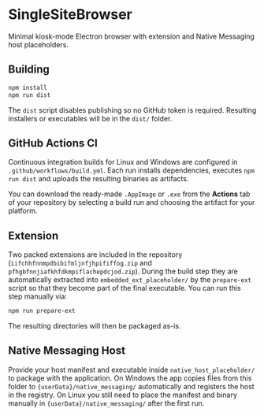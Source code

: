 # SingleSiteBrowser

Minimal kiosk-mode Electron browser with extension and Native Messaging host placeholders.

## Building

```bash
npm install
npm run dist
```

The `dist` script disables publishing so no GitHub token is required. Resulting installers or executables will be in the `dist/` folder.

## GitHub Actions CI

Continuous integration builds for Linux and Windows are configured in
`.github/workflows/build.yml`. Each run installs dependencies, executes
`npm run dist` and uploads the resulting binaries as artifacts.

You can download the ready-made `.AppImage` or `.exe` from the **Actions** tab
of your repository by selecting a build run and choosing the artifact for your
platform.

## Extension

Two packed extensions are included in the repository (`iifchhfnnmpdbibifmljnfjhpififfog.zip` and `pfhgbfnnjiafkhfdkmpiflachepdcjod.zip`).
During the build step they are automatically extracted into `embedded_ext_placeholder/` by the `prepare-ext` script so that they become part of the final executable.
You can run this step manually via:

```bash
npm run prepare-ext
```

The resulting directories will then be packaged as-is.

## Native Messaging Host

Provide your host manifest and executable inside `native_host_placeholder/` to package with the application.
On Windows the app copies files from this folder to `{userData}/native_messaging/` automatically and registers the host in the registry. On Linux you still need to place the manifest and binary manually in `{userData}/native_messaging/` after the first run.
